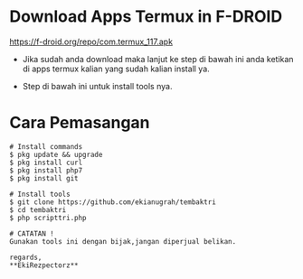 # Download Apps Termux in F-DROID 
https://f-droid.org/repo/com.termux_117.apk

- Jika sudah anda download maka lanjut ke step di bawah ini 
  anda ketikan di apps termux kalian yang sudah kalian install ya.

- Step di bawah ini untuk install tools nya.

# Cara Pemasangan 
```shell
# Install commands
$ pkg update && upgrade
$ pkg install curl
$ pkg install php7
$ pkg install git

# Install tools
$ git clone https://github.com/ekianugrah/tembaktri
$ cd tembaktri
$ php scripttri.php

# CATATAN !
Gunakan tools ini dengan bijak,jangan diperjual belikan.

regards,
**EkiRezpectorz**
